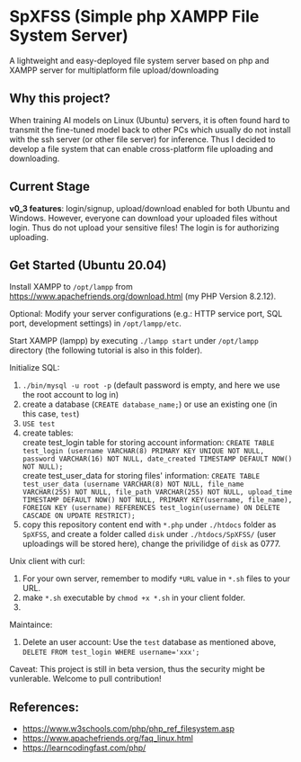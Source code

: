 # SpXFSS (Simple php XAMPP File System Server)
A lightweight and easy-deployed file system server based on php and XAMPP server for multiplatform file upload/downloading

## Why this project?
When training AI models on Linux (Ubuntu) servers, it is often found hard to transmit the fine-tuned model back to other PCs which usually do not install with the ssh server (or other file server) for inference. Thus I decided to develop a file system that can enable cross-platform file uploading and downloading.

## Current Stage
<b>v0_3 features</b>: login/signup, upload/download enabled for both Ubuntu and Windows. However, everyone can download your uploaded files without login. Thus do not upload your sensitive files! The login is for authorizing uploading.

## Get Started (Ubuntu 20.04)

Install XAMPP to ```/opt/lampp``` from https://www.apachefriends.org/download.html (my PHP Version 8.2.12).

Optional: Modify your server configurations (e.g.: HTTP service port, SQL port, development settings) in ```/opt/lampp/etc```.

Start XAMPP (lampp) by executing ```./lampp start``` under ```/opt/lampp``` directory (the following tutorial is also in this folder).

Initialize SQL: <BR> 
1. ```./bin/mysql -u root -p``` (default password is empty, and here we use the root account to log in)
2. create a database (```CREATE database_name;```) or use an existing one (in this case, ```test```)
3. ```USE test```
4. create tables: <br>
   create test_login table for storing account information: ```CREATE TABLE test_login (username VARCHAR(8) PRIMARY KEY UNIQUE NOT NULL, password VARCHAR(16) NOT NULL, date_created TIMESTAMP DEFAULT NOW() NOT NULL);``` <br>
   create test_user_data for storing files' information: ```CREATE TABLE test_user_data (username VARCHAR(8) NOT NULL, file_name VARCHAR(255) NOT NULL, file_path VARCHAR(255) NOT NULL, upload_time TIMESTAMP DEFAULT NOW() NOT NULL, PRIMARY KEY(username, file_name), FOREIGN KEY (username) REFERENCES test_login(username) ON DELETE CASCADE ON UPDATE RESTRICT);```
5. copy this repository content end with ```*.php``` under ```./htdocs``` folder as ```SpXFSS```, and create a folder called ```disk``` under ```./htdocs/SpXFSS/``` (user uploadings will be stored here), change the privilidge of ```disk``` as 0777.

Unix client with curl: 
1. For your own server, remember to modify ```*URL``` value in ```*.sh``` files to your URL.
2. make ```*.sh``` executable by ```chmod +x *.sh``` in your client folder.
3. 

Maintaince:
1. Delete an user account: Use the ```test``` database as mentioned above, ```DELETE FROM test_login WHERE username='xxx';```

Caveat: This project is still in beta version, thus the security might be vunlerable. Welcome to pull contribution!
   
## References:
* https://www.w3schools.com/php/php_ref_filesystem.asp
* https://www.apachefriends.org/faq_linux.html
* https://learncodingfast.com/php/
